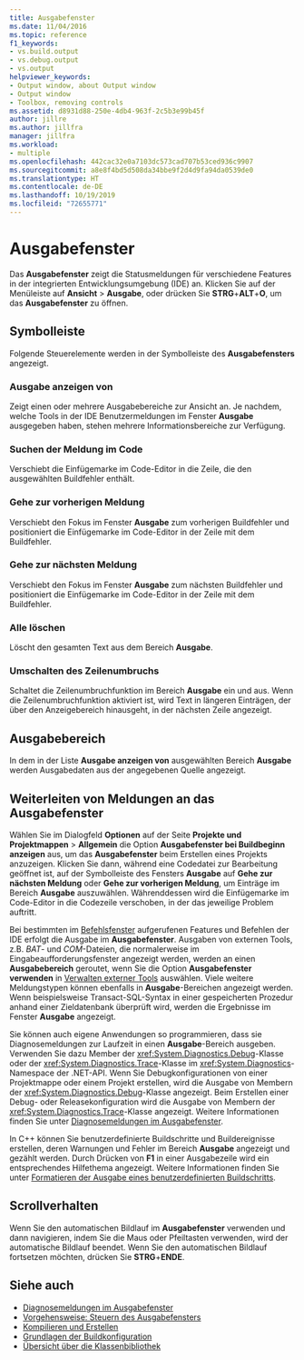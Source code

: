 ```yaml
---
title: Ausgabefenster
ms.date: 11/04/2016
ms.topic: reference
f1_keywords:
- vs.build.output
- vs.debug.output
- vs.output
helpviewer_keywords:
- Output window, about Output window
- Output window
- Toolbox, removing controls
ms.assetid: d8931d88-250e-4db4-963f-2c5b3e99b45f
author: jillre
ms.author: jillfra
manager: jillfra
ms.workload:
- multiple
ms.openlocfilehash: 442cac32e0a7103dc573cad707b53ced936c9907
ms.sourcegitcommit: a8e8f4bd5d508da34bbe9f2d4d9fa94da0539de0
ms.translationtype: HT
ms.contentlocale: de-DE
ms.lasthandoff: 10/19/2019
ms.locfileid: "72655771"
---
```

# <a name="output-window"></a>Ausgabefenster

Das **Ausgabefenster** zeigt die Statusmeldungen für verschiedene Features in der integrierten Entwicklungsumgebung (IDE) an. Klicken Sie auf der Menüleiste auf **Ansicht** > **Ausgabe**, oder drücken Sie **STRG**+**ALT**+**O**, um das **Ausgabefenster** zu öffnen.

## <a name="toolbar"></a>Symbolleiste

Folgende Steuerelemente werden in der Symbolleiste des **Ausgabefensters** angezeigt.

### <a name="show-output-from"></a>Ausgabe anzeigen von

Zeigt einen oder mehrere Ausgabebereiche zur Ansicht an. Je nachdem, welche Tools in der IDE Benutzermeldungen im Fenster **Ausgabe** ausgegeben haben, stehen mehrere Informationsbereiche zur Verfügung.

### <a name="find-message-in-code"></a>Suchen der Meldung im Code

Verschiebt die Einfügemarke im Code-Editor in die Zeile, die den ausgewählten Buildfehler enthält.

### <a name="go-to-previous-message"></a>Gehe zur vorherigen Meldung

Verschiebt den Fokus im Fenster **Ausgabe** zum vorherigen Buildfehler und positioniert die Einfügemarke im Code-Editor in der Zeile mit dem Buildfehler.

### <a name="go-to-next-message"></a>Gehe zur nächsten Meldung

Verschiebt den Fokus im Fenster **Ausgabe** zum nächsten Buildfehler und positioniert die Einfügemarke im Code-Editor in der Zeile mit dem Buildfehler.

### <a name="clear-all"></a>Alle löschen

Löscht den gesamten Text aus dem Bereich **Ausgabe**.

### <a name="toggle-word-wrap"></a>Umschalten des Zeilenumbruchs

Schaltet die Zeilenumbruchfunktion im Bereich **Ausgabe** ein und aus. Wenn die Zeilenumbruchfunktion aktiviert ist, wird Text in längeren Einträgen, der über den Anzeigebereich hinausgeht, in der nächsten Zeile angezeigt.

## <a name="output-pane"></a>Ausgabebereich

In dem in der Liste **Ausgabe anzeigen von** ausgewählten Bereich **Ausgabe** werden Ausgabedaten aus der angegebenen Quelle angezeigt.

## <a name="route-messages-to-the-output-window"></a>Weiterleiten von Meldungen an das Ausgabefenster

Wählen Sie im Dialogfeld **Optionen** auf der Seite **Projekte und Projektmappen** > **Allgemein** die Option **Ausgabefenster bei Buildbeginn anzeigen** aus, um das **Ausgabefenster** beim Erstellen eines Projekts anzuzeigen. Klicken Sie dann, während eine Codedatei zur Bearbeitung geöffnet ist, auf der Symbolleiste des Fensters **Ausgabe** auf **Gehe zur nächsten Meldung** oder **Gehe zur vorherigen Meldung**, um Einträge im Bereich **Ausgabe** auszuwählen. Währenddessen wird die Einfügemarke im Code-Editor in die Codezeile verschoben, in der das jeweilige Problem auftritt.

Bei bestimmten im [Befehlsfenster](../../ide/reference/command-window.md) aufgerufenen Features und Befehlen der IDE erfolgt die Ausgabe im **Ausgabefenster**. Ausgaben von externen Tools, z.B. *BAT*- und *COM*-Dateien, die normalerweise im Eingabeaufforderungsfenster angezeigt werden, werden an einen **Ausgabebereich** geroutet, wenn Sie die Option **Ausgabefenster verwenden** in [Verwalten externer Tools](../../ide/managing-external-tools.md) auswählen. Viele weitere Meldungstypen können ebenfalls in **Ausgabe**-Bereichen angezeigt werden. Wenn beispielsweise Transact-SQL-Syntax in einer gespeicherten Prozedur anhand einer Zieldatenbank überprüft wird, werden die Ergebnisse im Fenster **Ausgabe** angezeigt.

Sie können auch eigene Anwendungen so programmieren, dass sie Diagnosemeldungen zur Laufzeit in einen **Ausgabe**-Bereich ausgeben. Verwenden Sie dazu Member der <xref:System.Diagnostics.Debug>-Klasse oder der <xref:System.Diagnostics.Trace>-Klasse im <xref:System.Diagnostics>-Namespace der .NET-API. Wenn Sie Debugkonfigurationen von einer Projektmappe oder einem Projekt erstellen, wird die Ausgabe von Membern der <xref:System.Diagnostics.Debug>-Klasse angezeigt. Beim Erstellen einer Debug- oder Releasekonfiguration wird die Ausgabe von Membern der <xref:System.Diagnostics.Trace>-Klasse angezeigt. Weitere Informationen finden Sie unter [Diagnosemeldungen im Ausgabefenster](../../debugger/diagnostic-messages-in-the-output-window.md).

In C++ können Sie benutzerdefinierte Buildschritte und Buildereignisse erstellen, deren Warnungen und Fehler im Bereich **Ausgabe** angezeigt und gezählt werden. Durch Drücken von **F1** in einer Ausgabezeile wird ein entsprechendes Hilfethema angezeigt. Weitere Informationen finden Sie unter [Formatieren der Ausgabe eines benutzerdefinierten Buildschritts](/cpp/build/formatting-the-output-of-a-custom-build-step-or-build-event).

## <a name="scroll-behavior"></a>Scrollverhalten

Wenn Sie den automatischen Bildlauf im **Ausgabefenster** verwenden und dann navigieren, indem Sie die Maus oder Pfeiltasten verwenden, wird der automatische Bildlauf beendet. Wenn Sie den automatischen Bildlauf fortsetzen möchten, drücken Sie **STRG**+**ENDE**.

## <a name="see-also"></a>Siehe auch

- [Diagnosemeldungen im Ausgabefenster](../../debugger/diagnostic-messages-in-the-output-window.md)
- [Vorgehensweise: Steuern des Ausgabefensters](https://msdn.microsoft.com/Library/91aebd15-8854-4a7a-9f7d-57376fb4e858)
- [Kompilieren und Erstellen](../../ide/compiling-and-building-in-visual-studio.md)
- [Grundlagen der Buildkonfiguration](../../ide/understanding-build-configurations.md)
- [Übersicht über die Klassenbibliothek](/dotnet/standard/class-library-overview)